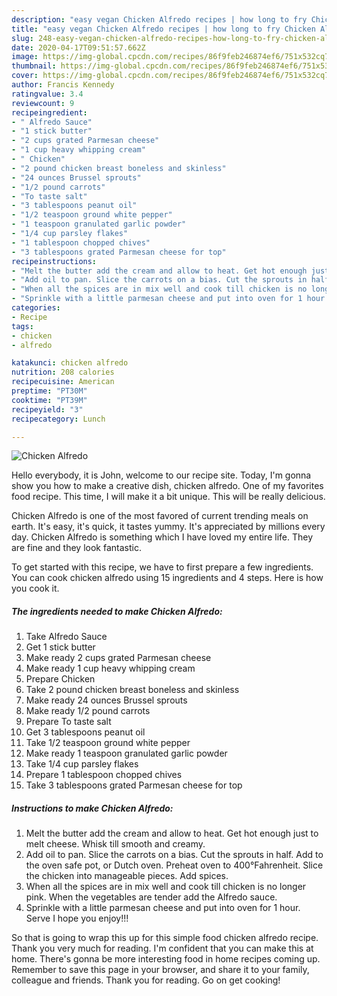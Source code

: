 ```yaml
---
description: "easy vegan Chicken Alfredo recipes | how long to fry Chicken Alfredo"
title: "easy vegan Chicken Alfredo recipes | how long to fry Chicken Alfredo"
slug: 248-easy-vegan-chicken-alfredo-recipes-how-long-to-fry-chicken-alfredo
date: 2020-04-17T09:51:57.662Z
image: https://img-global.cpcdn.com/recipes/86f9feb246874ef6/751x532cq70/chicken-alfredo-recipe-main-photo.jpg
thumbnail: https://img-global.cpcdn.com/recipes/86f9feb246874ef6/751x532cq70/chicken-alfredo-recipe-main-photo.jpg
cover: https://img-global.cpcdn.com/recipes/86f9feb246874ef6/751x532cq70/chicken-alfredo-recipe-main-photo.jpg
author: Francis Kennedy
ratingvalue: 3.4
reviewcount: 9
recipeingredient:
- " Alfredo Sauce"
- "1 stick butter"
- "2 cups grated Parmesan cheese"
- "1 cup heavy whipping cream"
- " Chicken"
- "2 pound chicken breast boneless and skinless"
- "24 ounces Brussel sprouts"
- "1/2 pound carrots"
- "To taste salt"
- "3 tablespoons peanut oil"
- "1/2 teaspoon ground white pepper"
- "1 teaspoon granulated garlic powder"
- "1/4 cup parsley flakes"
- "1 tablespoon chopped chives"
- "3 tablespoons grated Parmesan cheese for top"
recipeinstructions:
- "Melt the butter add the cream and allow to heat. Get hot enough just to melt cheese. Whisk till smooth and creamy."
- "Add oil to pan. Slice the carrots on a bias. Cut the sprouts in half. Add to the oven safe pot, or Dutch oven. Preheat oven to 400°Fahrenheit. Slice the chicken into manageable pieces. Add spices."
- "When all the spices are in mix well and cook till chicken is no longer pink. When the vegetables are tender add the Alfredo sauce."
- "Sprinkle with a little parmesan cheese and put into oven for 1 hour. Serve I hope you enjoy!!!"
categories:
- Recipe
tags:
- chicken
- alfredo

katakunci: chicken alfredo 
nutrition: 208 calories
recipecuisine: American
preptime: "PT30M"
cooktime: "PT39M"
recipeyield: "3"
recipecategory: Lunch

---
```



![Chicken Alfredo](https://img-global.cpcdn.com/recipes/86f9feb246874ef6/751x532cq70/chicken-alfredo-recipe-main-photo.jpg)

Hello everybody, it is John, welcome to our recipe site. Today, I'm gonna show you how to make a creative dish, chicken alfredo. One of my favorites food recipe. This time, I will make it a bit unique. This will be really delicious.

Chicken Alfredo is one of the most favored of current trending meals on earth. It's easy, it's quick, it tastes yummy. It's appreciated by millions every day. Chicken Alfredo is something which I have loved my entire life. They are fine and they look fantastic.




To get started with this recipe, we have to first prepare a few ingredients. You can cook chicken alfredo using 15 ingredients and 4 steps. Here is how you cook it.

<!--inarticleads1-->

##### The ingredients needed to make Chicken Alfredo:

1. Take  Alfredo Sauce
1. Get 1 stick butter
1. Make ready 2 cups grated Parmesan cheese
1. Make ready 1 cup heavy whipping cream
1. Prepare  Chicken
1. Take 2 pound chicken breast boneless and skinless
1. Make ready 24 ounces Brussel sprouts
1. Make ready 1/2 pound carrots
1. Prepare To taste salt
1. Get 3 tablespoons peanut oil
1. Take 1/2 teaspoon ground white pepper
1. Make ready 1 teaspoon granulated garlic powder
1. Take 1/4 cup parsley flakes
1. Prepare 1 tablespoon chopped chives
1. Take 3 tablespoons grated Parmesan cheese for top




<!--inarticleads2-->

##### Instructions to make Chicken Alfredo:

1. Melt the butter add the cream and allow to heat. Get hot enough just to melt cheese. Whisk till smooth and creamy.
1. Add oil to pan. Slice the carrots on a bias. Cut the sprouts in half. Add to the oven safe pot, or Dutch oven. Preheat oven to 400°Fahrenheit. Slice the chicken into manageable pieces. Add spices.
1. When all the spices are in mix well and cook till chicken is no longer pink. When the vegetables are tender add the Alfredo sauce.
1. Sprinkle with a little parmesan cheese and put into oven for 1 hour. Serve I hope you enjoy!!!




So that is going to wrap this up for this simple food chicken alfredo recipe. Thank you very much for reading. I'm confident that you can make this at home. There's gonna be more interesting food in home recipes coming up. Remember to save this page in your browser, and share it to your family, colleague and friends. Thank you for reading. Go on get cooking!
